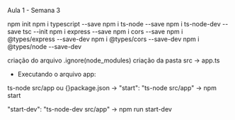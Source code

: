 Aula 1 - Semana 3

npm init
npm i typescript --save
npm i ts-node --save
npm i ts-node-dev --save
tsc --init
npm i express --save
npm i cors --save
npm i @types/express --save-dev
npm i @types/cors --save-dev
npm i @types/node --save-dev

criação do arquivo .ignore(node_modules)
criação da pasta src -> app.ts

- Executando o arquivo app:

ts-node src/app
ou
{}package.json -> "start": "ts-node src/app" -> npm start

"start-dev": "ts-node-dev src/app" -> npm run start-dev